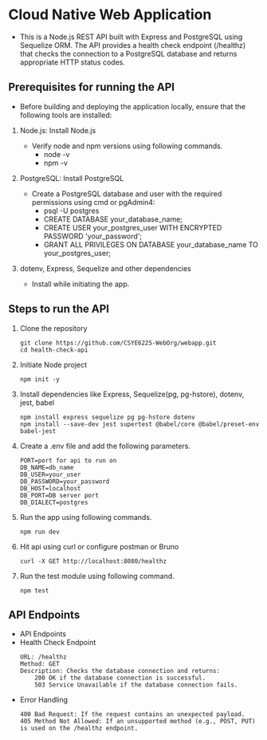 # Cloud Native Web Application
- This is a Node.js REST API built with Express and PostgreSQL using Sequelize ORM. The API provides a health check endpoint (/healthz) that checks the connection to a PostgreSQL database and returns appropriate HTTP status codes. 

## Prerequisites for running the API
- Before building and deploying the application locally, ensure that the following tools are installed:
  
1. Node.js: Install Node.js
   - Verify node and npm versions using following commands.
      - node -v
      - npm -v
  
2. PostgreSQL: Install PostgreSQL
   - Create a PostgreSQL database and user with the required permissions using cmd or pgAdmin4:
      - psql -U postgres
      - CREATE DATABASE your_database_name;
      - CREATE USER your_postgres_user WITH ENCRYPTED PASSWORD 'your_password';
      - GRANT ALL PRIVILEGES ON DATABASE your_database_name TO your_postgres_user;

3. dotenv, Express, Sequelize and other dependencies
   - Install while initiating the app.
  
## Steps to run the API

1. Clone the repository
   ```
   git clone https://github.com/CSYE6225-WebOrg/webapp.git
   cd health-check-api
   ```
2. Initiate Node project
   ```
   npm init -y
   ```
3. Install dependencies like Express, Sequelize(pg, pg-hstore), dotenv, jest, babel
   ```
   npm install express sequelize pg pg-hstore dotenv
   npm install --save-dev jest supertest @babel/core @babel/preset-env babel-jest
   ```
4. Create a .env file and add the following parameters.
   ```
   PORT=port for api to run on
   DB_NAME=db_name
   DB_USER=your_user
   DB_PASSWORD=your_password
   DB_HOST=localhost
   DB_PORT=DB server port
   DB_DIALECT=postgres
   ```
5. Run the app using following commands.
    ```
    npm run dev
    ```
6. Hit api using curl or configure postman or Bruno
    ```
    curl -X GET http://localhost:8080/healthz

    ```
7. Run the test module using following command.
   ```
   npm test
   ```

## API Endpoints
- API Endpoints
- Health Check Endpoint
    ```
    URL: /healthz
    Method: GET
    Description: Checks the database connection and returns:
        200 OK if the database connection is successful.
        503 Service Unavailable if the database connection fails.
    ```
- Error Handling
    ```
    400 Bad Request: If the request contains an unexpected payload.
    405 Method Not Allowed: If an unsupported method (e.g., POST, PUT) is used on the /healthz endpoint.
    ```
